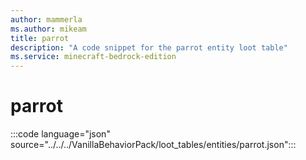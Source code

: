 ```yaml
---
author: mammerla
ms.author: mikeam
title: parrot
description: "A code snippet for the parrot entity loot table"
ms.service: minecraft-bedrock-edition
---
```


# parrot

:::code language="json" source="../../../VanillaBehaviorPack/loot_tables/entities/parrot.json":::
